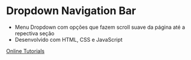 # Dropdown Navigation Bar

- Menu Dropdown com opções que fazem scroll suave da página até a repectiva seção
- Desenvolvido com HTML, CSS e JavaScript

[Online Tutorials](https://www.youtube.com/watch?v=yNlHBfxgJVY&list=PLn-1oXF21q6IwN9F3qZF9-2yEpkAtjU9w&index=2)